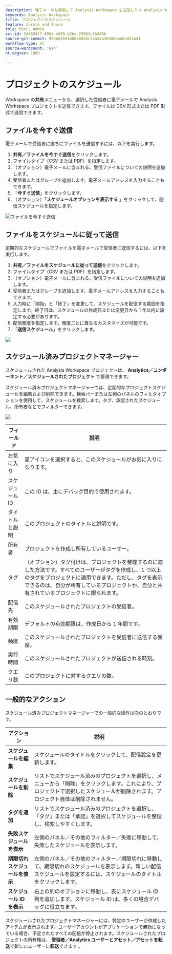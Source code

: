 ```yaml
---
description: 電子メールを使用して Analysis Workspace を送信したり Analysis Workspace の配信をスケジュールしたりします。
keywords: Analysis Workspace
title: プロジェクトのスケジュール
feature: Curate and Share
role: User, Admin
exl-id: 2d6854f7-8954-4d55-b2be-25981cfb348b
source-git-commit: 9b0b62691600a682bc53a3aa3b50b8addad32a41
workflow-type: ht
source-wordcount: '614'
ht-degree: 100%

---
```


# プロジェクトのスケジュール

Workspace の&#x200B;**共有**&#x200B;メニューから、選択した受信者に電子メールで Analysis Workspace プロジェクトを送信できます。ファイルは CSV 形式または PDF 形式で送信できます。

## ファイルを今すぐ送信

電子メールで受信者に直ちにファイルを送信するには、以下を実行します。

1. **共有／ファイルを今すぐ送信**&#x200B;をクリックします。
1. ファイルタイプ（CSV または PDF）を指定します。
1. （オプション）電子メールに含まれる、受信ファイルについての説明を追加します。
1. 受信者またはグループを追加します。電子メールアドレスを入力することもできます。
1. 「**今すぐ送信**」をクリックします。
1. （オプション）「**スケジュールオプションを表示する** 」をクリックして、配信スケジュールを指定します。

![ファイルを今すぐ送信](assets/send-file-now.png)

## ファイルをスケジュールに従って送信

定期的なスケジュールでファイルを電子メールで受信者に送信するには、以下を実行します。

1. **共有／ファイルをスケジュールに従って送信**&#x200B;をクリックします。
1. ファイルタイプ（CSV または PDF）を指定します。
1. （オプション）電子メールに含まれる、受信ファイルについての説明を追加します。
1. 受信者またはグループを追加します。電子メールアドレスを入力することもできます。
1. 入力時に「開始」と「終了」を変更して、スケジュールを配信する範囲を指定します。終了日は、スケジュールの作成日または変更日から 1 年以内に設定する必要があります。
1. 配信頻度を指定します。頻度ごとに異なるカスタマイズが可能です。
1. 「**送信スケジュール**」をクリックします。

![](assets/send-on-schedule.png)

## スケジュール済みプロジェクトマネージャー

スケジュールされた Analysis Workspace プロジェクトは、 **Analytics／コンポーネント／スケジュールされたプロジェクト** で管理できます。

スケジュール済みプロジェクトマネージャーでは、定期的なプロジェクトスケジュールを編集および削除できます。検索バーまたは左側のパネルのフィルタオプションを使用して、スケジュールを検索します。タグ、承認されたスケジュール、所有者などでフィルターできます。

![](assets/scheduled-project-manager2.png)

| フィールド | 説明 |
| --- | --- |
| お気に入り | 星アイコンを選択すると、このスケジュールがお気に入りになります。 |
| スケジュール ID | この ID は、主にデバッグ目的で使用されます。 |
| タイトルと説明 | このプロジェクトのタイトルと説明です。 |
| 所有者 | プロジェクトを作成し所有しているユーザー。 |
| タグ | （オプション）タグ付けは、プロジェクトを整理するのに適した方法です。すべてのユーザーがタグを作成し、1 つ以上のタグをプロジェクトに適用できます。ただし、タグを表示できるのは、自分が所有しているプロジェクトか、自分と共有されているプロジェクトに限られます。 |
| 配信先 | このスケジュールされたプロジェクトの受信者。 |
| 有効期限 | デフォルトの有効期限は、作成日から 1 年間です。 |
| 頻度 | このスケジュールされたプロジェクトを受信者に送信する頻度。 |
| 実行時間 | このスケジュールされたプロジェクトが送信される時刻。 |
| クエリ数 | このプロジェクトに対するクエリの数。 |

## 一般的なアクション

スケジュール済みプロジェクトマネージャーでの一般的な操作は次のとおりです。

| アクション | 説明 |
|---|---|
| **スケジュールを編集** | スケジュールのタイトルをクリックして、配信設定を更新します。 |
| **スケジュールを削除** | リストでスケジュール済みのプロジェクトを選択し、メニューから「削除」をクリックします。これにより、プロジェクトで選択したスケジュールが削除されます。プロジェクト自体は削除されません。 |
| **タグを追加** | リストでスケジュール済みのプロジェクトを選択し、「タグ」または「承認」を選択してスケジュールを整理し、検索しやすくします。 |
| **失敗スケジュールを表示** | 左側のパネル／その他のフィルター／失敗に移動して、失敗したスケジュールを表示します。 |
| **期限切れスケジュールを表示** | 左側のパネル／その他のフィルター／期限切れに移動して、期限切れのスケジュールを表示します。新しい配信スケジュールを設定するには、スケジュールのタイトルをクリックします。 |
| **スケジュール ID を表示** | 右上の列のオプションに移動し、表にスケジュール ID 列を追加します。スケジュール ID は、多くの場合デバッグに役立ちます。 |

スケジュールされたプロジェクトマネージャーには、特定のユーザーが作成したアイテムが表示されます。ユーザーアカウントがアプリケーションで無効になっている場合、予定されたすべての配信が停止されます。スケジュールされたプロジェクトの所有権は、 **管理者／Analytics ユーザーとアセット／アセットを転送**&#x200B;で新しいユーザーに&#x200B;**転送**&#x200B;できます 。
